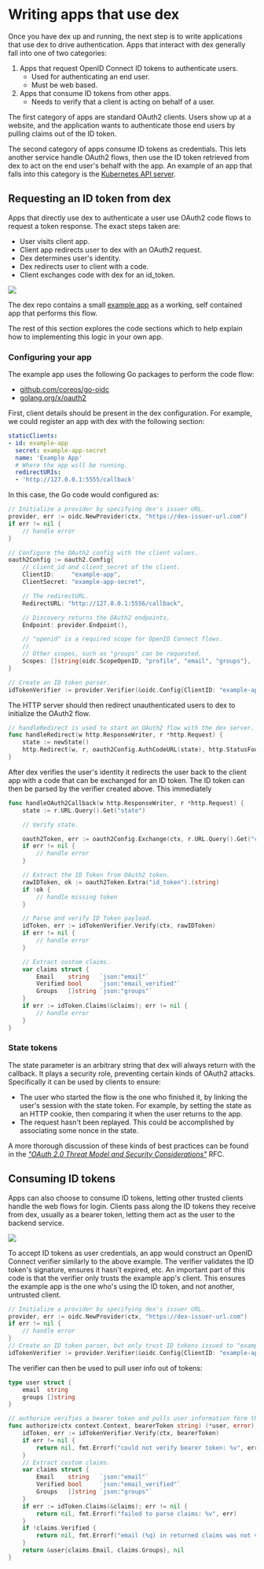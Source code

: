 # Writing apps that use dex

Once you have dex up and running, the next step is to write applications that use dex to drive authentication. Apps that interact with dex generally fall into one of two categories:

1. Apps that request OpenID Connect ID tokens to authenticate users.
    * Used for authenticating an end user.
    * Must be web based.
2. Apps that consume ID tokens from other apps.
    * Needs to verify that a client is acting on behalf of a user.

The first category of apps are standard OAuth2 clients. Users show up at a website, and the application wants to authenticate those end users by pulling claims out of the ID token.

The second category of apps consume ID tokens as credentials. This lets another service handle OAuth2 flows, then use the ID token retrieved from dex to act on the end user's behalf with the app. An example of an app that falls into this category is the [Kubernetes API server][api-server].

## Requesting an ID token from dex

Apps that directly use dex to authenticate a user use OAuth2 code flows to request a token response. The exact steps taken are:

* User visits client app.
* Client app redirects user to dex with an OAuth2 request.
* Dex determines user's identity.
* Dex redirects user to client with a code.
* Client exchanges code with dex for an id_token.

![][dex-flow]

The dex repo contains a small [example app][example-app] as a working, self contained app that performs this flow.

The rest of this section explores the code sections which to help explain how to implementing this logic in your own app.

### Configuring your app

The example app uses the following Go packages to perform the code flow:

* [github.com/coreos/go-oidc][go-oidc]
* [golang.org/x/oauth2][go-oauth2]

First, client details should be present in the dex configuration. For example, we could register an app with dex with the following section:

```yaml
staticClients:
- id: example-app
  secret: example-app-secret
  name: 'Example App'
  # Where the app will be running.
  redirectURIs:
  - 'http://127.0.0.1:5555/callback'
```

In this case, the Go code would configured as:

```go
// Initialize a provider by specifying dex's issuer URL.
provider, err := oidc.NewProvider(ctx, "https://dex-issuer-url.com")
if err != nil {
    // handle error
}

// Configure the OAuth2 config with the client values.
oauth2Config := oauth2.Config{
    // client_id and client_secret of the client.
    ClientID:     "example-app",
    ClientSecret: "example-app-secret",

    // The redirectURL.
    RedirectURL: "http://127.0.0.1:5556/callback",

    // Discovery returns the OAuth2 endpoints.
    Endpoint: provider.Endpoint(),

    // "openid" is a required scope for OpenID Connect flows.
    //
    // Other scopes, such as "groups" can be requested.
    Scopes: []string{oidc.ScopeOpenID, "profile", "email", "groups"},
}

// Create an ID token parser.
idTokenVerifier := provider.Verifier(&oidc.Config{ClientID: "example-app"})
```

The HTTP server should then redirect unauthenticated users to dex to initialize the OAuth2 flow.

```go
// handleRedirect is used to start an OAuth2 flow with the dex server.
func handleRedirect(w http.ResponseWriter, r *http.Request) {
    state := newState()
    http.Redirect(w, r, oauth2Config.AuthCodeURL(state), http.StatusFound)
}
```

After dex verifies the user's identity it redirects the user back to the client app with a code that can be exchanged for an ID token. The ID token can then be parsed by the verifier created above. This immediately 

```go
func handleOAuth2Callback(w http.ResponseWriter, r *http.Request) {
    state := r.URL.Query().Get("state")

    // Verify state.

    oauth2Token, err := oauth2Config.Exchange(ctx, r.URL.Query().Get("code"))
    if err != nil {
        // handle error
    }

    // Extract the ID Token from OAuth2 token.
    rawIDToken, ok := oauth2Token.Extra("id_token").(string)
    if !ok {
        // handle missing token
    }

    // Parse and verify ID Token payload.
    idToken, err := idTokenVerifier.Verify(ctx, rawIDToken)
    if err != nil {
        // handle error
    }

    // Extract custom claims.
    var claims struct {
        Email    string   `json:"email"`
        Verified bool     `json:"email_verified"`
        Groups   []string `json:"groups"`
    }
    if err := idToken.Claims(&claims); err != nil {
        // handle error
    }
}
```

### State tokens

The state parameter is an arbitrary string that dex will always return with the callback. It plays a security role, preventing certain kinds of OAuth2 attacks. Specifically it can be used by clients to ensure:

* The user who started the flow is the one who finished it, by linking the user's session with the state token. For example, by setting the state as an HTTP cookie, then comparing it when the user returns to the app.
* The request hasn't been replayed. This could be accomplished by associating some nonce in the state.

A more thorough discussion of these kinds of best practices can be found in the [_"OAuth 2.0 Threat Model and Security Considerations"_][oauth2-threat-model] RFC.

## Consuming ID tokens

Apps can also choose to consume ID tokens, letting other trusted clients handle the web flows for login. Clients pass along the ID tokens they receive from dex, usually as a bearer token, letting them act as the user to the backend service.

![][dex-backend-flow]

To accept ID tokens as user credentials, an app would construct an OpenID Connect verifier similarly to the above example. The verifier validates the ID token's signature, ensures it hasn't expired, etc. An important part of this code is that the verifier only trusts the example app's client. This ensures the example app is the one who's using the ID token, and not another, untrusted client.

```go
// Initialize a provider by specifying dex's issuer URL.
provider, err := oidc.NewProvider(ctx, "https://dex-issuer-url.com")
if err != nil {
    // handle error
}
// Create an ID token parser, but only trust ID tokens issued to "example-app"
idTokenVerifier := provider.Verifier(&oidc.Config{ClientID: "example-app"})
```

The verifier can then be used to pull user info out of tokens:

```go
type user struct {
    email  string
    groups []string
}

// authorize verifies a bearer token and pulls user information form the claims.
func authorize(ctx context.Context, bearerToken string) (*user, error) {
    idToken, err := idTokenVerifier.Verify(ctx, bearerToken)
    if err != nil {
        return nil, fmt.Errorf("could not verify bearer token: %v", err)
    }
    // Extract custom claims.
    var claims struct {
        Email    string   `json:"email"`
        Verified bool     `json:"email_verified"`
        Groups   []string `json:"groups"`
    }
    if err := idToken.Claims(&claims); err != nil {
        return nil, fmt.Errorf("failed to parse claims: %v", err)
    }
    if !claims.Verified {
        return nil, fmt.Errorf("email (%q) in returned claims was not verified", claims.Email)
    }
    return &user{claims.Email, claims.Groups}, nil
}
```

[api-server]: https://kubernetes.io/docs/admin/authentication/#openid-connect-tokens
[dex-flow]: img/dex-flow.png
[dex-backend-flow]: img/dex-backend-flow.png
[example-app]: ../cmd/example-app
[oauth2-threat-model]: https://tools.ietf.org/html/rfc6819
[go-oidc]: https://godoc.org/github.com/coreos/go-oidc
[go-oauth2]: https://godoc.org/golang.org/x/oauth2
